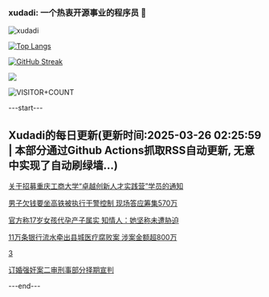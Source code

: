### xudadi: 一个热衷开源事业的程序员 👋

![xudadi](https://github-readme-stats-git-masterorgs-github-readme-stats-team.vercel.app/api?username=xudadi)

[![Top Langs](https://github-readme-stats.vercel.app/api/top-langs/?username=xudadi)](https://github.com/anuraghazra/github-readme-stats)

[![GitHub Streak](https://streak-stats.demolab.com?user=xudadi&locale=zh_Hans)](https://git.io/streak-stats)

![](https://raw.githubusercontent.com/xudadi/xudadi/main/assets/github-contribution-grid-snake.svg)

![VISITOR+COUNT](https://komarev.com/ghpvc/?username=xudadi&label=VISITOR+COUNT)


---start---

## Xudadi的每日更新(更新时间:2025-03-26 02:25:59 | 本部分通过Github Actions抓取RSS自动更新, 无意中实现了自动刷绿墙...)

[关于招募重庆工商大学“卓越创新人才实践营”学员的通知](https://www.gongkaoleida.com/article/2335621)

[男子欠钱要坐高铁被执行干警控制 现场答应筹集570万](https://m.163.com/news/article/JRG4PJLS0514R9OJ.html)

[官方称17岁女孩代孕产子属实 知情人：她坚称未遭胁迫](https://m.163.com/news/article/JRGJ3N1V0001899O.html)

[11万条银行流水牵出县城医疗腐败案 涉案金额超800万](https://m.163.com/news/article/JRGCB07K0519DDQ2.html)

[3](https://m.163.com/touch/news/sub/domestic)

[订婚强奸案二审刑事部分择期宣判](https://m.163.com/news/article/JRGG6K4K0001899O.html)

---end---
